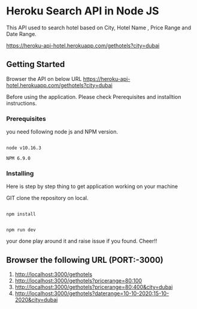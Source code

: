 # Heroku Search API in Node JS 

This API used to search hotel based on City, Hotel Name , Price Range and Date Range.

https://heroku-api-hotel.herokuapp.com/gethotels?city=dubai 

## Getting Started
Browser the API on below URL 
https://heroku-api-hotel.herokuapp.com/gethotels?city=dubai

Before using the application. Please check Prerequisites and installtion instructions.

### Prerequisites

you need following node js and NPM version.

```

node v10.16.3

NPM 6.9.0

```

### Installing

Here is step by step thing to get application working on your machine

GIT clone the repository on local.

```

npm install

```

```

npm run dev

```

your done play around it and raise issue if you found. Cheer!!

## Browser the following URL (PORT:-3000)

1. [http://localhost:3000/gethotels](http://localhost:3000/gethotels)
2. [http://localhost:3000/gethotels?pricerange=$80:$100](http://localhost:3000/gethotels?pricerange=$80:$100)
3. [http://localhost:3000/gethotels?pricerange=$80:$400&city=dubai](http://localhost:3000/gethotels?pricerange=$80:$400&city=dubai)
4. [http://localhost:3000/gethotels?daterange=10-10-2020:15-10-2020&city=dubai](http://localhost:3000/gethotels?daterange=10-10-2020:15-10-2020&city=dubai)


